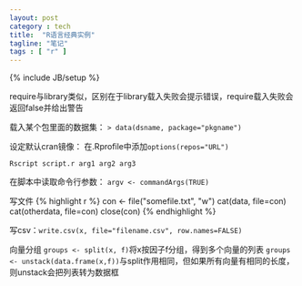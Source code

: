 ```yaml
---
layout: post
category : tech
title:  "R语言经典实例"
tagline: "笔记"
tags : [ "r" ] 
---
```

{% include JB/setup %}

require与library类似，区别在于library载入失败会提示错误，require载入失败会返回false并给出警告

载入某个包里面的数据集：
``> data(dsname, package="pkgname")``

设定默认cran镜像：
在.Rprofile中添加``options(repos="URL")``

``Rscript script.r arg1 arg2 arg3``

在脚本中读取命令行参数：
``argv <- commandArgs(TRUE)``

写文件
{% highlight r %}
con <- file("somefile.txt", "w")
cat(data, file=con)
cat(otherdata, file=con)
close(con)
{% endhighlight %}

写csv：``write.csv(x, file="filename.csv", row.names=FALSE)``

向量分组
``groups <- split(x, f)``将x按因子f分组，得到多个向量的列表
``groups <- unstack(data.frame(x,f))``与split作用相同，但如果所有向量有相同的长度，则unstack会把列表转为数据框
